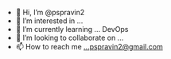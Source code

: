 - 👋 Hi, I’m @pspravin2
- 👀 I’m interested in ...
- 🌱 I’m currently learning ... DevOps
- 💞️ I’m looking to collaborate on ...
- 📫 How to reach me ...pspravin2@gmail.com

<!---
pspravin2/pspravin2 is a ✨ special ✨ repository because its `README.md` (this file) appears on your GitHub profile.
You can click the Preview link to take a look at your changes.
--->

